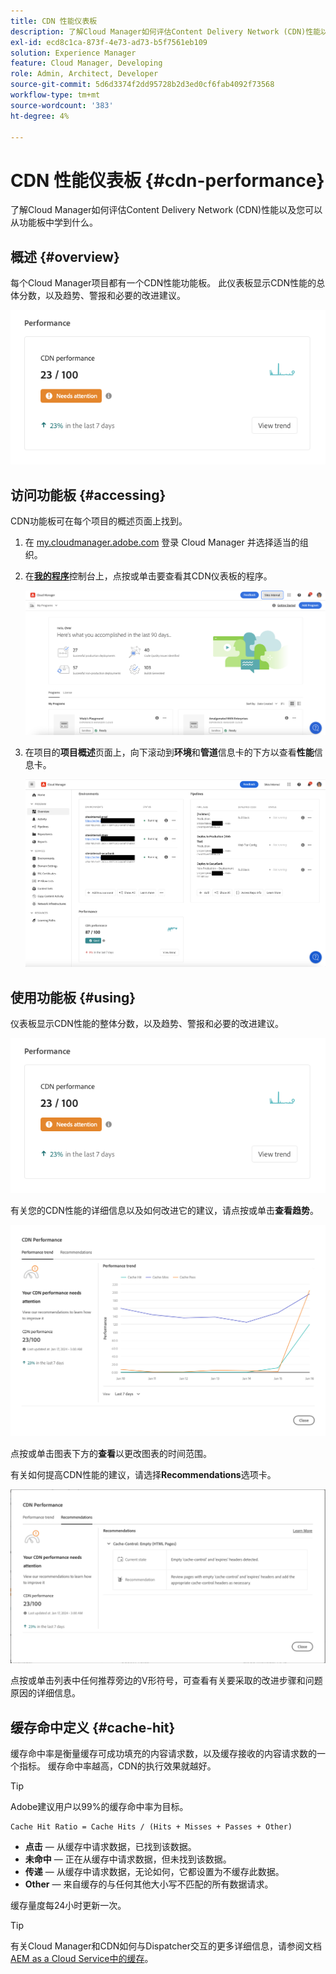 ```yaml
---
title: CDN 性能仪表板
description: 了解Cloud Manager如何评估Content Delivery Network (CDN)性能以及您可以从功能板中学到什么。
exl-id: ecd8c1ca-873f-4e73-ad73-b5f7561eb109
solution: Experience Manager
feature: Cloud Manager, Developing
role: Admin, Architect, Developer
source-git-commit: 5d6d3374f2dd95728b2d3ed0cf6fab4092f73568
workflow-type: tm+mt
source-wordcount: '383'
ht-degree: 4%

---
```


# CDN 性能仪表板 {#cdn-performance}

了解Cloud Manager如何评估Content Delivery Network (CDN)性能以及您可以从功能板中学到什么。

## 概述 {#overview}

每个Cloud Manager项目都有一个CDN性能功能板。 此仪表板显示CDN性能的总体分数，以及趋势、警报和必要的改进建议。

![CDN性能仪表板](assets/cdn-performance-dashboard.png)

## 访问功能板 {#accessing}

CDN功能板可在每个项目的概述页面上找到。

1. 在 [my.cloudmanager.adobe.com](https://my.cloudmanager.adobe.com/) 登录 Cloud Manager 并选择适当的组织。

1. 在&#x200B;**[我的程序](/help/implementing/cloud-manager/navigation.md#my-programs)**&#x200B;控制台上，点按或单击要查看其CDN仪表板的程序。

   ![我的项目页面](assets/my-programs.png)

1. 在项目的&#x200B;**项目概述**&#x200B;页面上，向下滚动到&#x200B;**环境**&#x200B;和&#x200B;**管道**&#x200B;信息卡的下方以查看&#x200B;**性能**&#x200B;信息卡。

   ![性能](assets/cdn-performance-overview.png)

## 使用功能板 {#using}

仪表板显示CDN性能的整体分数，以及趋势、警报和必要的改进建议。

![CDN性能仪表板](assets/cdn-performance-dashboard.png)

有关您的CDN性能的详细信息以及如何改进它的建议，请点按或单击&#x200B;**查看趋势**。

![性能趋势](assets/cdn-performance-trend.png)

点按或单击图表下方的&#x200B;**查看**&#x200B;以更改图表的时间范围。

有关如何提高CDN性能的建议，请选择&#x200B;**Recommendations**&#x200B;选项卡。

![CDN推荐](assets/cdn-performance-recommendations.png)

点按或单击列表中任何推荐旁边的V形符号，可查看有关要采取的改进步骤和问题原因的详细信息。

## 缓存命中定义 {#cache-hit}

缓存命中率是衡量缓存可成功填充的内容请求数，以及缓存接收的内容请求数的一个指标。 缓存命中率越高，CDN的执行效果就越好。

>[!TIP]
>
>Adobe建议用户以99%的缓存命中率为目标。

```text
Cache Hit Ratio = Cache Hits / (Hits + Misses + Passes + Other)
```

* **点击** — 从缓存中请求数据，已找到该数据。
* **未命中** — 正在从缓存中请求数据，但未找到该数据。
* **传递** — 从缓存中请求数据，无论如何，它都设置为不缓存此数据。
* **Other** — 来自缓存的与任何其他大小写不匹配的所有数据请求。

缓存量度每24小时更新一次。

>[!TIP]
>
>有关Cloud Manager和CDN如何与Dispatcher交互的更多详细信息，请参阅文档[AEM as a Cloud Service中的缓存](/help/implementing/dispatcher/caching.md)。
